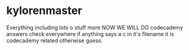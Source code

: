 # kylorenmaster
Everything including lots o stuff more
NOW WE WILL DO codecademy answers check everywhere if anything says a c in it's filename it is codecademy related otherwise guess.
